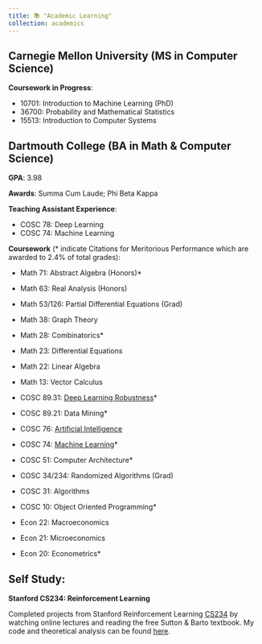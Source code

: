 ```yaml
---
title: 📚 "Academic Learning"
collection: academics
---
```


## Carnegie Mellon University (MS in Computer Science)

**Coursework in Progress**:
- 10701: Introduction to Machine Learning (PhD)
- 36700: Probability and Mathematical Statistics 
- 15513: Introduction to Computer Systems

## Dartmouth College (BA in Math & Computer Science)

**GPA**: 3.98

**Awards**: Summa Cum Laude; Phi Beta Kappa

**Teaching Assistant Experience**:
- COSC 78: Deep Learning
- COSC 74: Machine Learning

**Coursework** (* indicate Citations for Meritorious Performance which are awarded to 2.4% of total grades):

- Math 71: Abstract Algebra (Honors)*
- Math 63: Real Analysis (Honors)
- Math 53/126: Partial Differential Equations (Grad)
- Math 38: Graph Theory
- Math 28: Combinatorics*
- Math 23: Differential Equations
- Math 22: Linear Algebra
- Math 13: Vector Calculus

- COSC 89.31: [Deep Learning Robustness](https://github.com/Andrew-Koulogeorge/CS89-Deep-Learning-Robustness)*
- COSC 89.21: Data Mining*
- COSC 76: [Artificial Intelligence](https://github.com/Andrew-Koulogeorge/CS76-AI)
- COSC 74: [Machine Learning](https://github.com/Andrew-Koulogeorge/CS74-Machine-Learning)*
- COSC 51: Computer Architecture*
- COSC 34/234: Randomized Algorithms (Grad)
- COSC 31: Algorithms
- COSC 10: Object Oriented Programming*

- Econ 22: Macroeconomics
- Econ 21: Microeconomics
- Econ 20: Econometrics*

## Self Study:

**Stanford CS234: Reinforcement Learning**

Completed projects from Stanford Reinforcement Learning [CS234](https://web.stanford.edu/class/cs234/) by watching online lectures and reading the free Sutton & Barto textbook. My code and theoretical analysis can be found [here](https://github.com/Andrew-Koulogeorge/CS234-Reinforcement-Learning).

